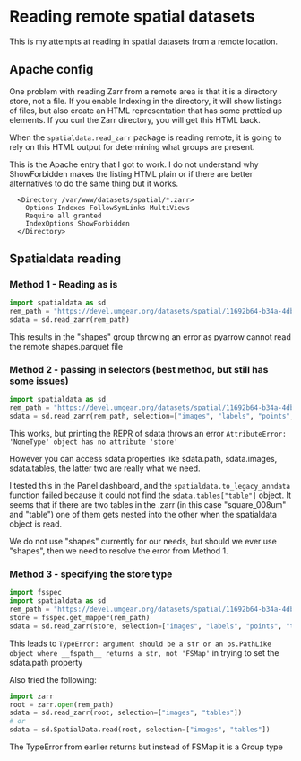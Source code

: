 # Reading remote spatial datasets

This is my attempts at reading in spatial datasets from a remote location.

## Apache config

One problem with reading Zarr from a remote area is that it is a directory store, not a file.  If you enable Indexing in the directory, it will show listings of files, but also create an HTML representation that has some prettied up elements.  If you curl the Zarr directory, you will get this HTML back.

When the `spatialdata.read_zarr` package is reading remote, it is going to rely on this HTML output for determining what groups are present.

This is the Apache entry that I got to work. I do not understand why ShowForbidden makes the listing HTML plain or if there are better alternatives to do the same thing but it works.

```
  <Directory /var/www/datasets/spatial/*.zarr>
    Options Indexes FollowSymLinks MultiViews
    Require all granted
    IndexOptions ShowForbidden
  </Directory>
```

## Spatialdata reading

### Method 1 - Reading as is

```python
import spatialdata as sd
rem_path = "https://devel.umgear.org/datasets/spatial/11692b64-b34a-4dbe-adc9-784a87a7a856.zarr"
sdata = sd.read_zarr(rem_path)
```

This results in the "shapes" group throwing an error as pyarrow cannot read the remote shapes.parquet file

### Method 2 - passing in selectors (best method, but still has some issues)

```python
import spatialdata as sd
rem_path = "https://devel.umgear.org/datasets/spatial/11692b64-b34a-4dbe-adc9-784a87a7a856.zarr"
sdata = sd.read_zarr(rem_path, selection=["images", "labels", "points", "tables"])
```

This works, but printing the REPR of sdata throws an error `AttributeError: 'NoneType' object has no attribute 'store'`

However you can access sdata properties like sdata.path, sdata.images, sdata.tables, the latter two are really what we need.

I tested this in the Panel dashboard, and the `spatialdata.to_legacy_anndata` function failed because it could not find the `sdata.tables["table"]` object.  It seems that if there are two tables in the .zarr (in this case "square_008um" and "table") one of them gets nested into the other when the spatialdata object is read.

We do not use "shapes" currently for our needs, but should we ever use "shapes", then we need to resolve the error from Method 1.

### Method 3 - specifying the store type

```python
import fsspec
import spatialdata as sd
rem_path = "https://devel.umgear.org/datasets/spatial/11692b64-b34a-4dbe-adc9-784a87a7a856.zarr"
store = fsspec.get_mapper(rem_path)
sdata = sd.read_zarr(store, selection=["images", "labels", "points", "tables"])
```

This leads to `TypeError: argument should be a str or an os.PathLike object where __fspath__ returns a str, not 'FSMap'` in trying to set the sdata.path property

Also tried the following:

```python
import zarr
root = zarr.open(rem_path)
sdata = sd.read_zarr(root, selection=["images", "tables"])
# or
sdata = sd.SpatialData.read(root, selection=["images", "tables"])
```

The TypeError from earlier returns but instead of FSMap it is a Group type
